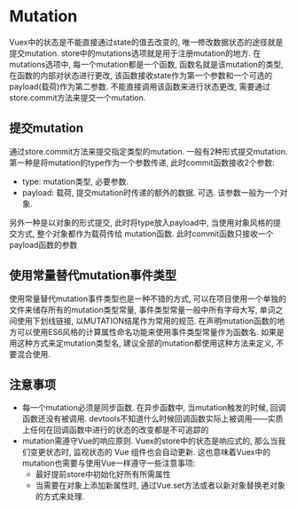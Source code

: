 # Mutation 

Vuex中的状态是不能直接通过state的值去改变的, 唯一修改数据状态的途径就是提交mutation. store中的mutations选项就是用于注册mutation的地方. 在mutations选项中, 每一个mutation都是一个函数, 函数名就是该mutation的类型, 在函数的内部对状态进行更改, 该函数接收state作为第一个参数和一个可选的payload(载荷)作为第二参数. 不能直接调用该函数来进行状态更改, 需要通过store.commit方法来提交一个mutation.

## 提交mutation

通过store.commit方法来提交指定类型的mutation. 一般有2种形式提交mutation. 第一种是将mutation的type作为一个参数传递, 此时commit函数接收2个参数: 
* type: mutation类型, 必要参数.
* payload: 载荷, 提交mutation时传递的额外的数据. 可选. 该参数一般为一个对象. 

另外一种是以对象的形式提交, 此时将type放入payload中, 当使用对象风格的提交方式, 整个对象都作为载荷传给 mutation函数. 此时commit函数只接收一个payload函数的参数

## 使用常量替代mutation事件类型

使用常量替代mutation事件类型也是一种不错的方式, 可以在项目使用一个单独的文件来储存所有的mutation类型常量, 事件类型常量一般中所有字母大写, 单词之间使用下划线链接, 以MUTATION结尾作为常用的规范. 在声明mutation函数的地方可以使用ES6风格的计算属性命名功能来使用事件类型常量作为函数名. 如果是用这种方式来定mutation类型名, 建议全部的mutation都使用这种方法来定义, 不要混合使用. 


## 注意事项

* 每一个mutation必须是同步函数. 在异步函数中, 当mutation触发的时候, 回调函数还没有被调用. devtools不知道什么时候回调函数实际上被调用——实质上任何在回调函数中进行的状态的改变都是不可追踪的
* mutation需遵守Vue的响应原则. Vuex的store中的状态是响应式的, 那么当我们变更状态时, 监视状态的 Vue 组件也会自动更新. 这也意味着Vuex中的mutation也需要与使用Vue一样遵守一些注意事项: 
  * 最好提前store中初始化好所有所需属性
  * 当需要在对象上添加新属性时, 通过Vue.set方法或者以新对象替换老对象的方式来处理. 

